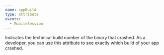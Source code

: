 ```yaml
---
name: appBuild
type: attribute
events:
  - MobileSession
---
```


Indicates the technical build number of the binary that crashed. As a developer, you can use this attribute to see exactly which build of your app crashed.